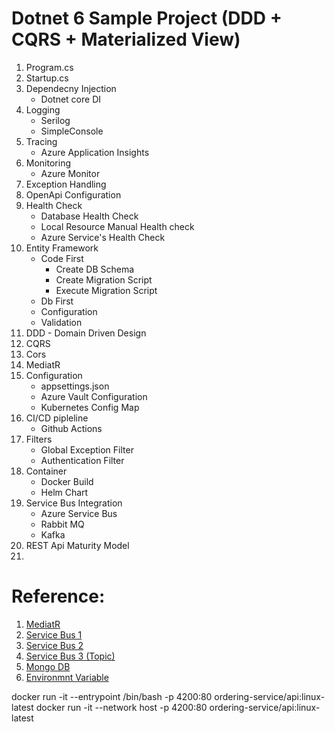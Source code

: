 # Dotnet 6 Sample Project (DDD + CQRS + Materialized View)

1. Program.cs
2. Startup.cs
3. Dependecny Injection
    - Dotnet core DI
4. Logging
    - Serilog
    - SimpleConsole
5. Tracing
    - Azure Application Insights
6. Monitoring
    - Azure Monitor
6. Exception Handling
7. OpenApi Configuration
8. Health Check 
    - Database Health Check
    - Local Resource Manual Health check
    - Azure Service's Health Check
9. Entity Framework
    - Code First
        - Create DB Schema
        - Create Migration Script
        - Execute Migration Script
    - Db First
    - Configuration
    - Validation 
10. DDD - Domain Driven Design
12. CQRS
11. Cors
12. MediatR
13. Configuration
    - appsettings.json
    - Azure Vault Configuration
    - Kubernetes Config Map 
14. CI/CD pipleline
    - Github Actions
15. Filters
    - Global Exception Filter
    - Authentication Filter
16. Container
    - Docker Build
    - Helm Chart
17. Service Bus Integration
    - Azure Service Bus
    - Rabbit MQ
    - Kafka
18. REST Api Maturity Model
19. 


# Reference:

1. [MediatR](https://www.bing.com/videos/search?q=mediatr+c%23+tutorial&view=detail&mid=1C22CB32DCF2534E64D91C22CB32DCF2534E64D9&FORM=VIRE)
2. [Service Bus 1](https://csmithblog.medium.com/azure-service-bus-queue-storage-5780feb17d7c)
3. [Service Bus 2](https://medium.com/nerd-for-tech/azure-service-bus-publish-subscribe-pattern-178dd44baa36)
4. [Service Bus 3 (Topic)](https://docs.microsoft.com/en-us/azure/service-bus-messaging/service-bus-dotnet-how-to-use-topics-subscriptions)
5. [Mongo DB](https://zetcode.com/csharp/mongodb/#:~:text=C%23%20MongoDB%20insert%20document,collection%20with%20the%20InsertOne%20method.&text=The%20example%20inserts%20a%20new,A%20new%20BsonDocument%20is%20created.)
6. [Environmnt Variable](https://www.mailslurp.com/blog/how-to-set-appsettings-config-property-with-environment-variable/)



docker run -it --entrypoint /bin/bash  -p 4200:80 ordering-service/api:linux-latest
docker run -it --network host  -p 4200:80 ordering-service/api:linux-latest    
